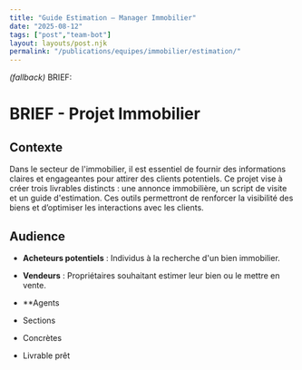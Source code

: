 ```yaml
---
title: "Guide Estimation — Manager Immobilier"
date: "2025-08-12"
tags: ["post","team-bot"]
layout: layouts/post.njk
permalink: "/publications/equipes/immobilier/estimation/"
---
```

*(fallback)* BRIEF:
# BRIEF - Projet Immobilier

## Contexte
Dans le secteur de l'immobilier, il est essentiel de fournir des informations claires et engageantes pour attirer des clients potentiels. Ce projet vise à créer trois livrables distincts : une annonce immobilière, un script de visite et un guide d'estimation. Ces outils permettront de renforcer la visibilité des biens et d’optimiser les interactions avec les clients.

## Audience
- **Acheteurs potentiels** : Individus à la recherche d'un bien immobilier.
- **Vendeurs** : Propriétaires souhaitant estimer leur bien ou le mettre en vente.
- **Agents

- Sections
- Concrètes
- Livrable prêt
